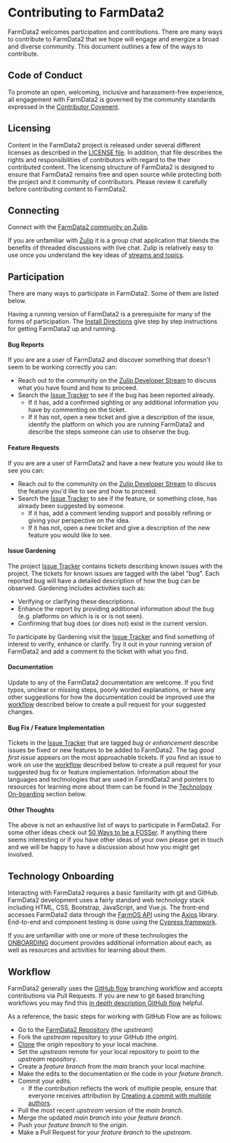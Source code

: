 # Contributing to FarmData2 #

FarmData2 welcomes participation and contributions. There are many ways to contribute to FarmData2 that we hope will engage and energize a broad and diverse community. This document outlines a few of the ways to contribute.

## Code of Conduct ##

To promote an open, welcoming, inclusive and harassment-free experience, all engagement with FarmData2 is governed by the community standards expressed in the [Contributor Covenent](CODE_OF_CONDUCT.md).

## Licensing ##

Content in the FarmData2 project is released under several different licenses as described in the [LICENSE file](LICENSE.md). In addition, that file describes the rights and responsibilities of contributors with regard to the their contributed content. The licensing structure of FarmData2 is designed to ensure that FarmData2 remains free and open source while protecting both the project and it community of contributors. Please review it carefully before contributing content to FarmData2.

## Connecting ##

Connect with the [FarmData2 community on Zulip](https://farmdata2.zulipchat.com/).

If you are unfamiliar with [Zulip](https://zulip.com/) it is a group chat application that blends the benefits of threaded discussions with live chat. Zulip is relatively easy to use once you understand the key ideas of [streams and topics](https://zulip.com/help/about-streams-and-topics).

## Participation ##

There are many ways to participate in FarmData2. Some of them are listed below.  

Having a running version of FarmData2 is a prerequisite for many of the forms of participation.  The [Install Directions] give step by step instructions for getting FarmData2 up and running.

[Install Directions]: INSTALL.md

#### Bug Reports ####

If you are are a user of FarmData2 and discover something that doesn't seem to be working correctly you can:

  * Reach out to the community on the [Zulip Developer Stream](https://farmdata2.zulipchat.com/#narrow/stream/271292-developers) to discuss what you have found and how to proceed.
  * Search the [Issue Tracker] to see if the bug has been reported already.
    * If it has, add a confirmed sighting or any additional information you have by commenting on the ticket.
    * If it has not, open a new ticket and give a description of the issue, identify the platform on which you are running FarmData2 and describe the steps someone can use to observe the bug.

[Issue Tracker]: https://github.com/DickinsonCollege/FarmData2/issues

#### Feature Requests ####

If you are are a user of FarmData2 and have a new feature you would like to see you can:

  * Reach out to the community on the [Zulip Developer Stream](https://farmdata2.zulipchat.com/#narrow/stream/271292-developers) to discuss the feature you'd like to see and how to proceed.
  * Search the [Issue Tracker] to see if the feature, or something close, has already been suggested by someone.
    * If it has, add a comment lending support and possibly refining or giving your perspective on the idea.
    * If it has not, open a new ticket and give a description of the new feature you would like to see.

#### Issue Gardening ####

The project [Issue Tracker] contains tickets describing known issues with the project.  The tickets for known issues are tagged with the label "bug".  Each reported bug will have a detailed description of how the bug can be observed. Gardening includes activities such as:

  * Verifying or clarifying these descriptions.
  * Enhance the report by providing additional information about the bug (e.g. platforms on which is is or is not seen).
  * Confirming that bug does (or does not) exist in the current version.

To participate by Gardening visit the [Issue Tracker] and find something of interest to verify, enhance or clarify.  Try it out in your running version of FarmData2 and add a comment to the ticket with what you find.

#### Documentation ####

Update to any of the FarmData2 documentation are welcome.  If you find typos, unclear or missing steps, poorly worded explanations, or have any other suggestions for how the documentation could be improved use the [workflow](#workflow) described below to create a pull request for your suggested changes.

#### Bug Fix / Feature Implementation ####

Tickets in the [Issue Tracker] that are tagged _bug_ or _enhancement_ describe issues be fixed or new features to be added to FarmData2. The tag _good first issue_ appears on the most approachable tickets.  If you find an issue to work on use the [workflow](#workflow) described below to create a pull request for your suggested bug fix or feature implementation. Information about the languages and technologies that are used in FarmdData2 and pointers to resources for learning more about them can be found in the [Technology On-boarding](#technology-on-boarding) section below.

#### Other Thoughts ####

The above is not an exhaustive list of ways to participate in FarmData2. For some other ideas check out [50 Ways to be a FOSSer](http://foss2serve.org/index.php/50_Ways_to_be_a_FOSSer). If anything there seems interesting or if you have other ideas of your own please get in touch and we will be happy to have a discussion about how you might get involved.

## Technology Onboarding ##

Interacting with FarmData2 requires a basic familiarity with git and GitHub. FarmData2 development uses a fairly standard web technology stack including HTML, CSS, Bootstrap, JavaScript, and Vue.js. The front-end accesses FarmData2 data through the [FarmOS API](https://farmos.org/development/api/) using the [Axios](https://github.com/axios/axios) library. End-to-end and component testing is done using the [Cypress framework](https://www.cypress.io/).

If you are unfamiliar with one or more of these technologies the [ONBOARDING](ONBOARDING.md) document provides additional information about each, as well as resources and activities for learning about them.

## Workflow ##

FarmData2 generally uses the [GitHub flow](https://guides.github.com/introduction/flow/) branching workflow and accepts contributions via Pull Requests. If you are new to git based branching workflows you may find this [in depth description GitHub flow](https://githubflow.github.io/) helpful.

As a reference, the basic steps for working with GitHub Flow are as follows:

  * Go to the [FarmData2 Repository] (the _upstream_)
  * Fork the _upstream_ repository to your GitHub (the _origin_).
  * [Clone] the _origin_ repository to your local machine.
  * Set the  _upstream_ remote for your local repository to point to the _upstream_ repository.
  * Create a _feature branch_ from the _main_ branch your local machine.
  * Make the edits to the documentation or the code in your _feature branch_.
  * Commit your edits.
    * If the contribution reflects the work of multiple people, ensure that everyone receives attribution by [Creating a commit with multiple authors].
  * Pull the most recent _upstream_ version of the _main branch_.
  * Merge the updated _main branch_ into your _feature branch_.
  * Push your _feature branch_ to the _origin_.
  * Make a Pull Request for your _feature branch_ to the _upstream_.  

[Clone]: https://docs.github.com/en/free-pro-team@latest/github/creating-cloning-and-archiving-repositories/cloning-a-repository
[FarmData2 Repository]: https://github.com/DickinsonCollege/FarmData2
[Creating a commit with multiple authors]: https://docs.github.com/en/free-pro-team@latest/github/committing-changes-to-your-project/creating-a-commit-with-multiple-authors
